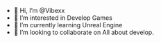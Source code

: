 - 👋 Hi, I’m @Vibexx
- 👀 I’m interested in Develop Games
- 🌱 I’m currently learning Unreal Engine
- 💞️ I’m looking to collaborate on All about develop.

<!---
Vibexx/Vibexx is a ✨ special ✨ repository because its `README.md` (this file) appears on your GitHub profile.
You can click the Preview link to take a look at your changes.
--->

